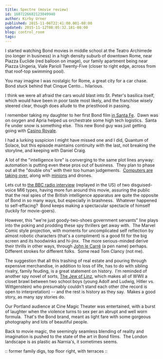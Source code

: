 ```yaml
---
title: Spectre (movie review)
id: 1687226682123049940
author: Kirby Urner
published: 2015-11-06T22:41:00.001-08:00
updated: 2015-11-12T08:05:32.181-08:00
blog: control_room
tags: 
---
```


[](https://www.flickr.com/photos/kirbyurner/22853625641/in/dateposted-public/)

I started watching Bond movies in middle school at the Teatro Archimede (no longer in business) in a high density suburb of downtown Rome, near Piazza Euclide (red balloon on image), our family apartment being near Piazza Ungeria, Viale Parioli Twenty-Five (closer to right edge, across from that roof-top swimming pool).

You may imagine I was nostalgic for Rome, a great city for a car chase.  Bond stuck behind that Cinque Cento... hilarious.

I think we were all afraid the cars would blast into St. Peter's basilica itself, which would have been in poor taste most likely, and the franchise wisely steered clear, though does allude to the priesthood in passing.

I remember taking my daughter to her first Bond film [in Santa Fe](http://mybizmo.blogspot.com/2006/12/action-figure.html).  Dawn was on oxygen and Apria helped us orchestrate some high tech logistics.  Santa Fe under snow is something else.  This new Bond guy was just getting going with [Casino Royale](http://worldgame.blogspot.com/2006/12/casino-royale-movie-review.html).

I had a lurking suspicion I might have missed one and I did, Quantum of Solace, but this episode maintains continuity with the last, not breaking the storyline, and keeping with Daniel Craig.

A lot of the "intelligence lore" is converging to the same plot lines anyway:  automation is putting even these pros out of business.  They plan to phase out all the "double ohs" with their too human judgements.  [Computers are taking over](https://flic.kr/p/ATxKtQ), along with [minions](http://controlroom.blogspot.com/2015/02/despicable-me-movie-review.html) and drones.

Lets cut to [the BBC radio interview](http://www.bbc.com/news/uk-34644273) (replayed in the US) of two disguised-voice MI6 types, having more fun around this movie, assuring the public that the real spies of the British intelligence apparatus are quite the opposite of Bond in so many ways, but especially in brashness.  Whatever happened to self-effacing?  Bond keeps making a spectacular spectacle of himself (luckily for movie-goers).

However, this "we're just goody-two-shoes government servants" line plays into the poking and prodding these spy thrillers get away with.  The Marvel Comic style projection, with moments for uncomplicated self reflection by almost robotic characters (that's a compliment) is a good fit for the big screen and its hoodwinks and hi-jinx.  The more serious-minded derive their thrills in other ways, through [John le Carré](http://controlroom.blogspot.com/2014/01/more-espying.html) (a pen name) perhaps.  Different strokes for different folks.  Some read Tom Clancy (not me).

The suggestion that all this trashing of real estate and pouring through expensive merchandise, in addition to loss of life, has to do with sibling rivalry, family feuding, is a great statement on history.  I'm reminded of another spy novel of sorts, [The Jew of Linz](https://groups.yahoo.com/neo/groups/Wittrs/conversations/topics/7089), which makes all of WWII a closet brawl between two school boys (young Adolf and Ludwig, Hitler vs. Wittgenstein) who presumably couldn't stand each other (the record is open to interpretation) -- and the rest is history as they say.  Makes a good story, as many spy stories do.

Our Portland audience at Cine Magic Theater was entertained, with a burst of laughter when the violence turns to sex per an abrupt and well worn formula.  That's the Bond brand, meant as light fare with some gorgeous photography and lots of beautiful people.

Back to movie magic, the seemingly seamless blending of reality and imagination is pushed to the state of the art in Bond films.  The London landscape is as plastic as Narnia's, it sometimes seems.

[](https://www.flickr.com/photos/kirbyurner/22424349617/in/dateposted-public/)

:: former family digs, top floor right, with terraces ::